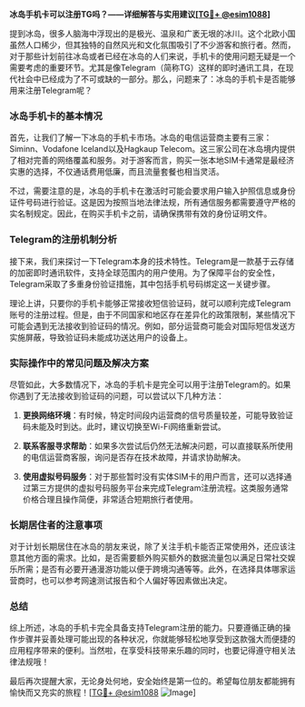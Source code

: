 **冰岛手机卡可以注册TG吗？——详细解答与实用建议[[TG💪+ @esim1088](https://t.me/s/esim1088)]**

提到冰岛，很多人脑海中浮现出的是极光、温泉和广袤无垠的冰川。这个北欧小国虽然人口稀少，但其独特的自然风光和文化氛围吸引了不少游客和旅行者。然而，对于那些计划前往冰岛或者已经在冰岛的人们来说，手机卡的使用问题无疑是一个需要考虑的重要环节。尤其是像Telegram（简称TG）这样的即时通讯工具，在现代社会中已经成为了不可或缺的一部分。那么，问题来了：冰岛的手机卡是否能够用来注册Telegram呢？

### 冰岛手机卡的基本情况

首先，让我们了解一下冰岛的手机卡市场。冰岛的电信运营商主要有三家：Siminn、Vodafone Iceland以及Hagkaup Telecom。这三家公司在冰岛境内提供了相对完善的网络覆盖和服务。对于游客而言，购买一张本地SIM卡通常是最经济实惠的选择，不仅通话费用低廉，而且流量套餐也相当灵活。

不过，需要注意的是，冰岛的手机卡在激活时可能会要求用户输入护照信息或身份证件号码进行验证。这是因为按照当地法律法规，所有通信服务都需要遵守严格的实名制规定。因此，在购买手机卡之前，请确保携带有效的身份证明文件。

### Telegram的注册机制分析

接下来，我们来探讨一下Telegram本身的技术特性。Telegram是一款基于云存储的加密即时通讯软件，支持全球范围内的用户使用。为了保障平台的安全性，Telegram采取了多重身份验证措施，其中包括手机号码绑定这一关键步骤。

理论上讲，只要你的手机卡能够正常接收短信验证码，就可以顺利完成Telegram账号的注册过程。但是，由于不同国家和地区存在差异化的政策限制，某些情况下可能会遇到无法接收到验证码的情况。例如，部分运营商可能会对国际短信发送方实施屏蔽，导致验证码未能成功送达用户的设备上。

### 实际操作中的常见问题及解决方案

尽管如此，大多数情况下，冰岛的手机卡是完全可以用于注册Telegram的。如果你遇到了无法接收到验证码的问题，可以尝试以下几种方法：

1. **更换网络环境**：有时候，特定时间段内运营商的信号质量较差，可能导致验证码未能及时到达。此时，建议切换至Wi-Fi网络重新尝试。
   
2. **联系客服寻求帮助**：如果多次尝试后仍然无法解决问题，可以直接联系所使用的电信运营商客服，询问是否存在技术故障，并请求协助解决。

3. **使用虚拟号码服务**：对于那些暂时没有实体SIM卡的用户而言，还可以选择通过第三方提供的虚拟号码服务平台来完成Telegram注册流程。这类服务通常价格合理且操作简便，非常适合短期旅行者使用。

### 长期居住者的注意事项

对于计划长期居住在冰岛的朋友来说，除了关注手机卡能否正常使用外，还应该注意其他方面的需求。比如，是否需要额外购买额外的数据流量包以满足日常社交娱乐所需；是否有必要开通漫游功能以便于跨境沟通等等。此外，在选择具体哪家运营商时，也可以参考网速测试报告和个人偏好等因素做出决定。

### 总结

综上所述，冰岛的手机卡完全具备支持Telegram注册的能力。只要遵循正确的操作步骤并妥善处理可能出现的各种状况，你就能够轻松地享受到这款强大而便捷的应用程序带来的便利。当然啦，在享受科技带来乐趣的同时，也要记得遵守相关法律法规哦！

最后再次提醒大家，无论身处何地，安全始终是第一位的。希望每位朋友都能拥有愉快而又充实的旅程！[[TG💪+ @esim1088](https://t.me/s/esim1088) ![Image](https://i.postimg.cc/4NQfJmqS/Snipaste-2025-05-13-00-14-12.png)]
